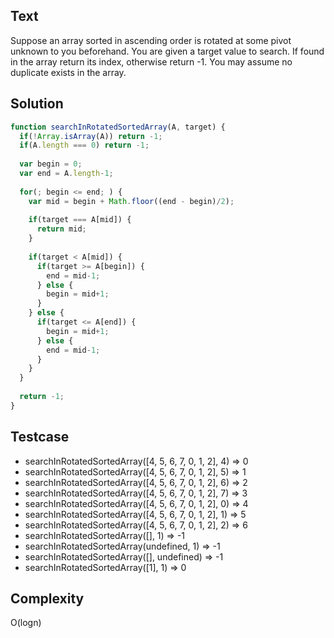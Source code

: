 ## Text
Suppose an array sorted in ascending order is rotated at some pivot unknown to you beforehand.
You are given a target value to search. If found in the array return its index, otherwise return -1.
You may assume no duplicate exists in the array.

## Solution
```javascript
function searchInRotatedSortedArray(A, target) {
  if(!Array.isArray(A)) return -1;
  if(A.length === 0) return -1;
  
  var begin = 0;
  var end = A.length-1;
  
  for(; begin <= end; ) {
    var mid = begin + Math.floor((end - begin)/2);
    
    if(target === A[mid]) {
      return mid;
    }
    
    if(target < A[mid]) {
      if(target >= A[begin]) {
        end = mid-1;
      } else {
        begin = mid+1;
      }
    } else {
      if(target <= A[end]) {
        begin = mid+1;
      } else {
        end = mid-1;
      }
    }
  }
  
  return -1;
}
```

## Testcase
- searchInRotatedSortedArray([4, 5, 6, 7, 0, 1, 2], 4) => 0
- searchInRotatedSortedArray([4, 5, 6, 7, 0, 1, 2], 5) => 1
- searchInRotatedSortedArray([4, 5, 6, 7, 0, 1, 2], 6) => 2
- searchInRotatedSortedArray([4, 5, 6, 7, 0, 1, 2], 7) => 3
- searchInRotatedSortedArray([4, 5, 6, 7, 0, 1, 2], 0) => 4
- searchInRotatedSortedArray([4, 5, 6, 7, 0, 1, 2], 1) => 5
- searchInRotatedSortedArray([4, 5, 6, 7, 0, 1, 2], 2) => 6
- searchInRotatedSortedArray([], 1) => -1
- searchInRotatedSortedArray(undefined, 1) => -1
- searchInRotatedSortedArray([], undefined) => -1
- searchInRotatedSortedArray([1], 1) => 0

## Complexity
O(logn)
